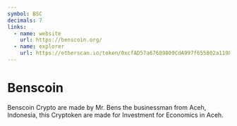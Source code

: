 ```yaml
---
symbol: BSC
decimals: 7
links:
  - name: website
    url: https://benscoin.org/
  - name: explorer
    url: https://etherscan.io/token/0xcfAD57a67689809CdA997f655802a119838c9ceC
---
```


# Benscoin

Benscoin Crypto are made by Mr. Bens the businessman from Aceh, Indonesia, this Cryptoken are made for Investment for Economics in Aceh.
